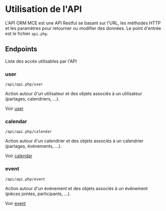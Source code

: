 # Utilisation de l'API

L'API ORM MCE est une API Restful se basant sur l'URL, les méthodes HTTP et les paramètres pour retourner ou modifier des données. Le point d'entrée est le fichier `api.php`.

## Endpoints

Liste des accès utilisables par l'API

### user

```url
/api/api.php/user
```

Action autour d'un utilisateur et des objets associés à un utilisateur (partages, calendriers, ...).

Voir [user](user/README.md#user)

### calendar

```url
/api/api.php/calendar
```

Action autour d'un calendrier et des objets associés à un calendrier (partages, événements, ...).

Voir [calendar](calendar/README.md#calendar)

### event

```url
/api/api.php/event
```

Action autour d'un événement et des objets associés à un événement (pièces jointes, participants, ...).

Voir [event](event/README.md#event)